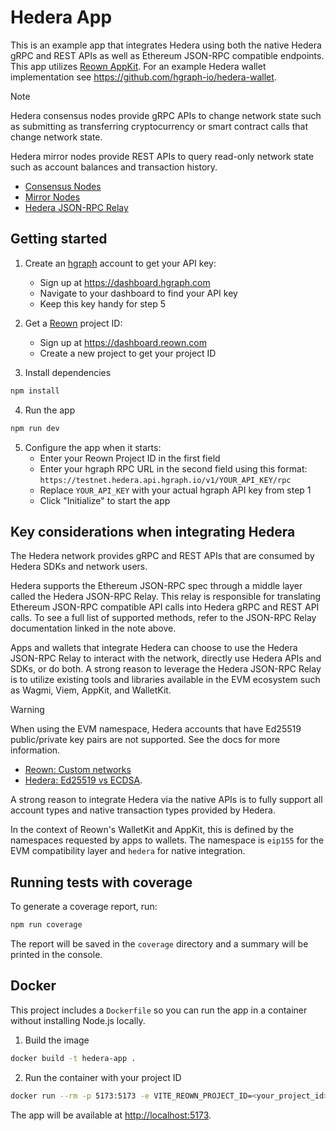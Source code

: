 # Hedera App

This is an example app that integrates Hedera using both the native Hedera gRPC and REST APIs as
well as Ethereum JSON-RPC compatible endpoints. This app utilizes
[Reown AppKit](https://docs.reown.com/appkit/overview). For an example Hedera wallet
implementation see <https://github.com/hgraph-io/hedera-wallet>.

> [!NOTE]
>
> Hedera consensus nodes provide gRPC APIs to change network state such as submitting as
> transferring cryptocurrency or smart contract calls that change network state.
>
> Hedera mirror nodes provide REST APIs to query read-only network state such as account
> balances and transaction history.
>
> - [Consensus Nodes](https://docs.hedera.com/hedera/networks/mainnet/mainnet-nodes)
> - [Mirror Nodes](https://docs.hedera.com/hedera/core-concepts/mirror-nodes)
> - [Hedera JSON-RPC Relay](https://github.com/hashgraph/hedera-json-rpc-relay/blob/main/docs/rpc-api.md)

## Getting started

1. Create an [hgraph](https://dashboard.hgraph.com) account to get your API key:
   - Sign up at https://dashboard.hgraph.com
   - Navigate to your dashboard to find your API key
   - Keep this key handy for step 5

2. Get a [Reown](https://dashboard.reown.com) project ID:
   - Sign up at https://dashboard.reown.com
   - Create a new project to get your project ID

3. Install dependencies

```sh
npm install
```

4. Run the app

```sh
npm run dev
```

5. Configure the app when it starts:
   - Enter your Reown Project ID in the first field
   - Enter your hgraph RPC URL in the second field using this format:
     `https://testnet.hedera.api.hgraph.io/v1/YOUR_API_KEY/rpc`
   - Replace `YOUR_API_KEY` with your actual hgraph API key from step 1
   - Click "Initialize" to start the app

## Key considerations when integrating Hedera

The Hedera network provides gRPC and REST APIs that are consumed by Hedera SDKs and network
users.

Hedera supports the Ethereum JSON-RPC spec through a middle layer called the Hedera JSON-RPC
Relay. This relay is responsible for translating Ethereum JSON-RPC compatible API calls into
Hedera gRPC and REST API calls. To see a full list of supported methods, refer to the JSON-RPC
Relay documentation linked in the note above.

Apps and wallets that integrate Hedera can choose to use the Hedera JSON-RPC Relay to interact
with the network, directly use Hedera APIs and SDKs, or do both. A strong reason to leverage the
Hedera JSON-RPC Relay is to utilize existing tools and libraries available in the EVM ecosystem
such as Wagmi, Viem, AppKit, and WalletKit.

> [!WARNING]
>
> When using the EVM namespace, Hedera accounts that have Ed25519 public/private key pairs are
> not supported. See the docs for more information.
>
> - [Reown: Custom networks](https://docs.reown.com/appkit/react/core/custom-networks#1-adding-your-chain-to-viem%E2%80%99s-directory-recommended)
> - [Hedera: Ed25519 vs ECDSA](https://docs.hedera.com/hedera/core-concepts/keys-and-signatures#choosing-between-ecdsa-and-ed25519-keys).

A strong reason to integrate Hedera via the native APIs is to fully support all account types
and native transaction types provided by Hedera.

In the context of Reown's WalletKit and AppKit, this is defined by the namespaces requested by
apps to wallets. The namespace is `eip155` for the EVM compatibility layer and `hedera` for
native integration.

## Running tests with coverage

To generate a coverage report, run:

```sh
npm run coverage
```

The report will be saved in the `coverage` directory and a summary will be printed in the
console.

## Docker

This project includes a `Dockerfile` so you can run the app in a container without installing
Node.js locally.

1. Build the image

```sh
docker build -t hedera-app .
```

2. Run the container with your project ID

```sh
docker run --rm -p 5173:5173 -e VITE_REOWN_PROJECT_ID=<your_project_id> hedera-app
```

The app will be available at <http://localhost:5173>.
